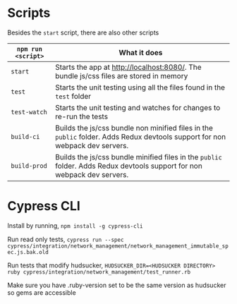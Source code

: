 # Scripts

Besides the `start` script, there are also other scripts

|`npm run <script>`|What it does|
|------------------|------------|
|`start`|Starts the app at [http://localhost:8080/](http://localhost:8080/). The bundle js/css files are stored in memory|
|`test`|Starts the unit testing using all the files found in the `test` folder|
|`test-watch`| Starts the unit testing and watches for changes to re-run the tests|
|`build-ci`|Builds the js/css bundle non minified files in the `public` folder. Adds Redux devtools support for non webpack dev servers.|
|`build-prod`|Builds the js/css bundle minified files in the `public` folder. Adds Redux devtools support for non webpack dev servers.|

# Cypress CLI

Install by running, `npm install -g cypress-cli`

Run read only tests, `cypress run --spec cypress/integration/network_management/network_management_immutable_spec.js.bak.old`

Run tests that modify hudsucker, `HUDSUCKER_DIR=<HUDSUCKER DIRECTORY> ruby cypress/integration/network_management/test_runner.rb`

Make sure you have .ruby-version set to be the same version as hudsucker so gems are accessible
